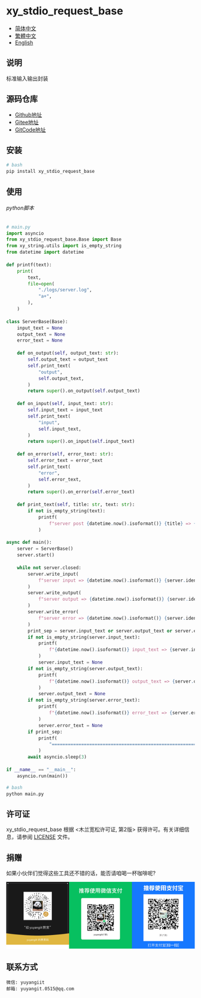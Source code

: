 # xy_stdio_request_base

- [简体中文](./README.md)
- [繁體中文](readme/README.zh-hant.md)
- [English](readme/README.en.md)

## 说明

标准输入输出封装

## 源码仓库

- <a href="https://github.com/xy-base/xy_stdio_request_base.git" target="_blank">Github地址</a>  
- <a href="https://gitee.com/xy-opensource/xy_stdio_request_base.git" target="_blank">Gitee地址</a>  
- <a href="https://gitcode.com/xy-opensource/xy_stdio_request_base.git" target="_blank">GitCode地址</a>  

## 安装

```bash
# bash
pip install xy_stdio_request_base
```

## 使用

###### python脚本

```python
# main.py
import asyncio
from xy_stdio_request_base.Base import Base
from xy_string.utils import is_empty_string
from datetime import datetime

def printf(text):
    print(
        text,
        file=open(
            "./logs/server.log",
            "a+",
        ),
    )

class ServerBase(Base):
    input_text = None
    output_text = None
    error_text = None

    def on_output(self, output_text: str):
        self.output_text = output_text
        self.print_text(
            "output",
            self.output_text,
        )
        return super().on_output(self.output_text)

    def on_input(self, input_text: str):
        self.input_text = input_text
        self.print_text(
            "input",
            self.input_text,
        )
        return super().on_input(self.input_text)

    def on_error(self, error_text: str):
        self.error_text = error_text
        self.print_text(
            "error",
            self.error_text,
        )
        return super().on_error(self.error_text)

    def print_text(self, title: str, text: str):
        if not is_empty_string(text):
            printf(
                f"server post {datetime.now().isoformat()} {title} => {text} {self.identifier}",
            )

async def main():
    server = ServerBase()
    server.start()

    while not server.closed:
        server.write_input(
            f"server input => {datetime.now().isoformat()} {server.identifier}"
        )
        server.write_output(
            f"server output => {datetime.now().isoformat()} {server.identifier}"
        )
        server.write_error(
            f"server error => {datetime.now().isoformat()} {server.identifier}"
        )
        print_sep = server.input_text or server.output_text or server.error_text
        if not is_empty_string(server.input_text):
            printf(
                f"{datetime.now().isoformat()} input_text => {server.input_text}",
            )
            server.input_text = None
        if not is_empty_string(server.output_text):
            printf(
                f"{datetime.now().isoformat()} output_text => {server.output_text}",
            )
            server.output_text = None
        if not is_empty_string(server.error_text):
            printf(
                f"{datetime.now().isoformat()} error_text => {server.error_text}",
            )
            server.error_text = None
        if print_sep:
            printf(
                "=========================================================================",
            )
        await asyncio.sleep(3)

if __name__ == "__main__":
    asyncio.run(main())

```

```bash
# bash
python main.py
```

## 许可证
xy_stdio_request_base 根据 <木兰宽松许可证, 第2版> 获得许可。有关详细信息，请参阅 [LICENSE](LICENSE) 文件。

## 捐赠

如果小伙伴们觉得这些工具还不错的话，能否请咱喝一杯咖啡呢?  

![Pay-Total](./readme/Pay-Total.png)

## 联系方式

```
微信: yuyangiit
邮箱: yuyangit.0515@qq.com
```